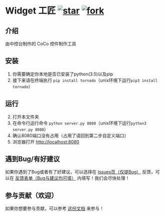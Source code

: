 # Widget 工匠 [![star](https://gitee.com/coco-ag/coco-widgetcraft/badge/star.svg?theme=white)](https://gitee.com/coco-ag/coco-widgetcraft/stargazers) [![fork](https://gitee.com/coco-ag/coco-widgetcraft/badge/fork.svg?theme=white)](https://gitee.com/coco-ag/coco-widgetcraft/members)

## 介绍
由中控台制作的 CoCo 控件制作工具

## 安装
1.  你需要确定你本地是否已安装了python(3.5)以及pip
2.  接下来请在终端执行 `pip install tornado`（unix环境下运行`pip3 install tornado`）

## 运行
2.  打开本文件夹
3.  在命令行运行命令 `python server.py 8080`（unix环境下运行`python3 server.py 8080`）
4.  确认8080端口没有占用（占用了请回到第二步自定义端口）
5.  浏览器打开 [http://localhost:8080](http://localhost:8080)

## 遇到Bug/有好建议
如果你遇到了Bug或者有了好建议，可以选择在 [Issues页（仅提Bug）](https://gitee.com/coco-ag/coco-widgetcraft/issues) 反馈，可以在 [反馈表单（Bug与建议均可填）](https://www.yuque.com/forms/share/21daa75d-9aac-4887-8eb9-77dd20e658ec) 内填写！我们会尽快处理！

## 参与贡献（欢迎）
如果你想要参与贡献，可以参考 [这份文档](https://www.yuque.com/appcraft/widget-craft/stc36x) 来参与！
